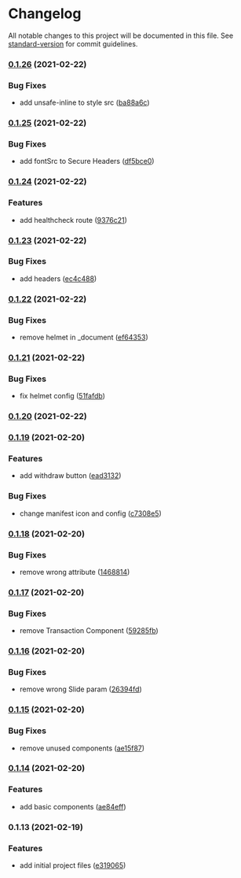 # Changelog

All notable changes to this project will be documented in this file. See [standard-version](https://github.com/conventional-changelog/standard-version) for commit guidelines.

### [0.1.26](https://github.com/guidroid/savedmoney.app/compare/v0.1.25...v0.1.26) (2021-02-22)


### Bug Fixes

* add unsafe-inline to style src ([ba88a6c](https://github.com/guidroid/savedmoney.app/commit/ba88a6c22c13a57df97fc3fe835faa8a45361d8f))

### [0.1.25](https://github.com/guidroid/savedmoney.app/compare/v0.1.24...v0.1.25) (2021-02-22)


### Bug Fixes

* add fontSrc to Secure Headers ([df5bce0](https://github.com/guidroid/savedmoney.app/commit/df5bce0e374f050e2ba3ad7fcd9ce1543c40b5e9))

### [0.1.24](https://github.com/guidroid/savedmoney.app/compare/v0.1.23...v0.1.24) (2021-02-22)


### Features

* add healthcheck route ([9376c21](https://github.com/guidroid/savedmoney.app/commit/9376c215828a998e19be7adc0d9beb9853efad78))

### [0.1.23](https://github.com/guidroid/savedmoney.app/compare/v0.1.22...v0.1.23) (2021-02-22)


### Bug Fixes

* add headers ([ec4c488](https://github.com/guidroid/savedmoney.app/commit/ec4c488e0afd6c70e7368cee7c7d7b59e25237a7))

### [0.1.22](https://github.com/guidroid/savedmoney.app/compare/v0.1.21...v0.1.22) (2021-02-22)


### Bug Fixes

* remove helmet in _document ([ef64353](https://github.com/guidroid/savedmoney.app/commit/ef643535d97a7394068158017f93cb00186e176a))

### [0.1.21](https://github.com/guidroid/savedmoney.app/compare/v0.1.20...v0.1.21) (2021-02-22)


### Bug Fixes

* fix helmet config ([51fafdb](https://github.com/guidroid/savedmoney.app/commit/51fafdb619aff137f7d02f7bc6f47ab920ce2785))

### [0.1.20](https://github.com/guidroid/savedmoney.app/compare/v0.1.19...v0.1.20) (2021-02-22)

### [0.1.19](https://github.com/guidroid/savedmoney.app/compare/v0.1.18...v0.1.19) (2021-02-20)


### Features

* add withdraw button ([ead3132](https://github.com/guidroid/savedmoney.app/commit/ead31321176de48acc55b1692dd0ce9aa8cc19d0))


### Bug Fixes

* change manifest icon and config ([c7308e5](https://github.com/guidroid/savedmoney.app/commit/c7308e517dd3b6ec03b435dc64e3a9ed643632a3))

### [0.1.18](https://github.com/guidroid/savedmoney.app/compare/v0.1.17...v0.1.18) (2021-02-20)


### Bug Fixes

* remove wrong attribute ([1468814](https://github.com/guidroid/savedmoney.app/commit/146881405daa8ca2d4a7815ce7e255c345bb973e))

### [0.1.17](https://github.com/guidroid/savedmoney.app/compare/v0.1.16...v0.1.17) (2021-02-20)


### Bug Fixes

* remove Transaction Component ([59285fb](https://github.com/guidroid/savedmoney.app/commit/59285fbf7164e442442038055877e9822de06056))

### [0.1.16](https://github.com/guidroid/savedmoney.app/compare/v0.1.15...v0.1.16) (2021-02-20)


### Bug Fixes

* remove wrong Slide param ([26394fd](https://github.com/guidroid/savedmoney.app/commit/26394fdf423e357545a8cca5dbcaeb28e14c9931))

### [0.1.15](https://github.com/guidroid/savedmoney.app/compare/v0.1.14...v0.1.15) (2021-02-20)


### Bug Fixes

* remove unused components ([ae15f87](https://github.com/guidroid/savedmoney.app/commit/ae15f8787eb766b7381d7f94da09e90bd0cad140))

### [0.1.14](https://github.com/guidroid/savedmoney.app/compare/v0.1.13...v0.1.14) (2021-02-20)


### Features

* add basic components ([ae84eff](https://github.com/guidroid/savedmoney.app/commit/ae84effddcde84ea17b43d8f8c5dc67d5b36a99b))

### 0.1.13 (2021-02-19)


### Features

* add initial project files ([e319065](https://github.com/guidroid/savedmoney.app/commit/e3190657493e44f815e78dfb188721878bfd0246))
